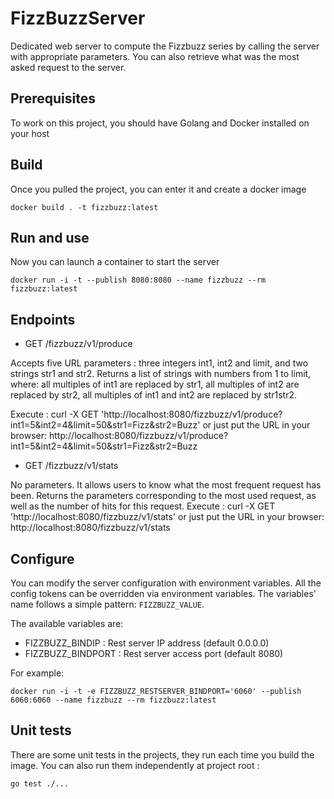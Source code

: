 # FizzBuzzServer

Dedicated web server to compute the Fizzbuzz series by calling the server with appropriate parameters.
You can also retrieve what was the most asked request to the server.

## Prerequisites

To work on this project, you should have Golang and Docker installed on your host

## Build

Once you pulled the project, you can enter it and create a docker image

    docker build . -t fizzbuzz:latest

## Run and use

Now you can launch a container to start the server

    docker run -i -t --publish 8080:8080 --name fizzbuzz --rm fizzbuzz:latest

## Endpoints

- GET /fizzbuzz/v1/produce

Accepts five URL parameters : three integers int1, int2 and limit, and two strings str1 and str2.
Returns a list of strings with numbers from 1 to limit, where: all multiples of int1 are replaced by str1,
all multiples of int2 are replaced by str2, all multiples of int1 and int2 are replaced by str1str2.

Execute :
    curl -X GET 'http://localhost:8080/fizzbuzz/v1/produce?int1=5&int2=4&limit=50&str1=Fizz&str2=Buzz'
or just put the URL in your browser:
    http://localhost:8080/fizzbuzz/v1/produce?int1=5&int2=4&limit=50&str1=Fizz&str2=Buzz

- GET /fizzbuzz/v1/stats

No parameters. It allows users to know what the most frequent request has been.
Returns the parameters corresponding to the most used request, as well as the number of hits for this request.
Execute :
    curl -X GET 'http://localhost:8080/fizzbuzz/v1/stats'
or just put the URL in your browser:
    http://localhost:8080/fizzbuzz/v1/stats


## Configure

You can modify the server configuration with environment variables. All the config tokens can be
overridden via environment variables. The variables' name follows a simple pattern:
`FIZZBUZZ_VALUE`.

The available variables are:
* FIZZBUZZ_BINDIP : Rest server IP address (default 0.0.0.0)
* FIZZBUZZ_BINDPORT : Rest server access port (default 8080)

For example:

    docker run -i -t -e FIZZBUZZ_RESTSERVER_BINDPORT='6060' --publish 6060:6060 --name fizzbuzz --rm fizzbuzz:latest

## Unit tests

There are some unit tests in the projects, they run each time you build the image.
You can also run them independently at project root :

    go test ./...
